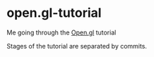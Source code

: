 # open.gl-tutorial
Me going through the [Open.gl](https://open.gl/) tutorial


Stages of the tutorial are separated by commits.
